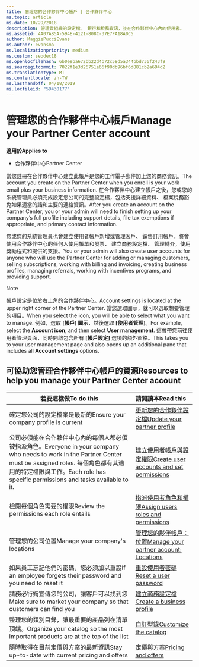 ```yaml
---
title: 管理您的合作夥伴中心帳戶 | 合作夥伴中心
ms.topic: article
ms.date: 10/29/2018
description: 管理貴組織的設定檔、 銀行和稅務資訊，並在合作夥伴中心內的使用者。
ms.assetid: 4A07A85A-594E-4121-808C-37E7FA18A0C5
author: MaggiePucciEvans
ms.author: evansma
ms.localizationpriority: medium
ms.custom: seodec18
ms.openlocfilehash: 6b0e9ba672bb22d4b72c58d5a344bbd736f243f9
ms.sourcegitcommit: 7022f1e3d26751e66f90db96bf6d881cb2a694d2
ms.translationtype: MT
ms.contentlocale: zh-TW
ms.lasthandoff: 04/18/2019
ms.locfileid: "59430177"
---
```

# <a name="manage-your-partner-center-account"></a><span data-ttu-id="c6895-103">管理您的合作夥伴中心帳戶</span><span class="sxs-lookup"><span data-stu-id="c6895-103">Manage your Partner Center account</span></span>

<span data-ttu-id="c6895-104">**適用於**</span><span class="sxs-lookup"><span data-stu-id="c6895-104">**Applies to**</span></span>

-  <span data-ttu-id="c6895-105">合作夥伴中心</span><span class="sxs-lookup"><span data-stu-id="c6895-105">Partner Center</span></span>

<span data-ttu-id="c6895-106">當您註冊在合作夥伴中心建立此帳戶是您的工作電子郵件加上您的商務資訊。</span><span class="sxs-lookup"><span data-stu-id="c6895-106">The account you create on the Partner Center when you enroll is your work email plus your business information.</span></span> <span data-ttu-id="c6895-107">在合作夥伴中心建立帳戶之後，您或您的系統管理員必須完成設定您公司的完整設定檔，包括支援詳細資料、 檔案稅務豁免如果適當的話和主要的連絡資訊。</span><span class="sxs-lookup"><span data-stu-id="c6895-107">After you create an account on the Partner Center, you or your admin will need to finish setting up your company’s full profile including support details, file tax exemptions if appropriate, and primary contact information.</span></span> 

<span data-ttu-id="c6895-108">您或您的系統管理員也會建立使用者帳戶新增或管理客戶、 銷售訂用帳戶，將會使用合作夥伴中心的任何人使用帳單和發票、 建立商務設定檔、 管理轉介，使用獎勵程式和提供的支援。</span><span class="sxs-lookup"><span data-stu-id="c6895-108">You or your admin will also create user accounts for anyone who will use the Partner Center for adding or managing customers, selling subscriptions, working with billing and invoicing, creating business profiles, managing referrals, working with incentives programs, and providing support.</span></span>

>[!NOTE]
><span data-ttu-id="c6895-109">帳戶設定是位於右上角的合作夥伴中心。</span><span class="sxs-lookup"><span data-stu-id="c6895-109">Account settings is located at the upper right corner of the Partner Center.</span></span> <span data-ttu-id="c6895-110">當您選取圖示，就可以選取想要管理的項目。</span><span class="sxs-lookup"><span data-stu-id="c6895-110">When you select the icon, you will be able to select what you want to manage.</span></span> <span data-ttu-id="c6895-111">例如，選取 **\[帳戶\] 圖示**，然後選取 **\[使用者管理\]**。</span><span class="sxs-lookup"><span data-stu-id="c6895-111">For example, select the **Account icon**, and then select **User management**.</span></span> <span data-ttu-id="c6895-112">這會帶您前往使用者管理頁面，同時開啟包含所有 **\[帳戶設定\]** 選項的額外窗格。</span><span class="sxs-lookup"><span data-stu-id="c6895-112">This takes you to your user management page and also opens up an additional pane that includes all **Account settings** options.</span></span>


## <a name="resources-to-help-you-manage-your-partner-center-account"></a><span data-ttu-id="c6895-113">可協助您管理合作夥伴中心帳戶的資源</span><span class="sxs-lookup"><span data-stu-id="c6895-113">Resources to help you manage your Partner Center account</span></span>

|<span data-ttu-id="c6895-114">**若要這樣做**</span><span class="sxs-lookup"><span data-stu-id="c6895-114">**To do this**</span></span>   |<span data-ttu-id="c6895-115">**請閱讀本**</span><span class="sxs-lookup"><span data-stu-id="c6895-115">**Read this**</span></span>   |
|-----------------------|:-----------------------|
|<span data-ttu-id="c6895-116">確定您公司的設定檔案是最新的</span><span class="sxs-lookup"><span data-stu-id="c6895-116">Ensure your company profile is current</span></span>   |[<span data-ttu-id="c6895-117">更新您的合作夥伴設定檔</span><span class="sxs-lookup"><span data-stu-id="c6895-117">Update your partner profile</span></span>](update-your-partner-profile.md)|
|<span data-ttu-id="c6895-118">公司必須能在合作夥伴中心內的每個人都必須被指派角色。</span><span class="sxs-lookup"><span data-stu-id="c6895-118">Everyone in your company who needs to work in the Partner Center must be assigned roles.</span></span> <span data-ttu-id="c6895-119">每個角色都有其適用的特定權限與工作。</span><span class="sxs-lookup"><span data-stu-id="c6895-119">Each role has specific permissions and tasks available to it.</span></span>|[<span data-ttu-id="c6895-120">建立使用者帳戶與設定權限</span><span class="sxs-lookup"><span data-stu-id="c6895-120">Create user accounts and set permissions</span></span>](create-user-accounts-and-set-permissions.md)|
|<span data-ttu-id="c6895-121">檢閱每個角色需要的權限</span><span class="sxs-lookup"><span data-stu-id="c6895-121">Review the permissions each role entails</span></span>|[<span data-ttu-id="c6895-122">指派使用者角色和權限</span><span class="sxs-lookup"><span data-stu-id="c6895-122">Assign users roles and permissions</span></span>](permissions-overview.md)
|<span data-ttu-id="c6895-123">管理您的公司位置</span><span class="sxs-lookup"><span data-stu-id="c6895-123">Manage your company's locations</span></span>|[<span data-ttu-id="c6895-124">管理您的夥伴帳戶：位置</span><span class="sxs-lookup"><span data-stu-id="c6895-124">Manage your partner account: Locations</span></span>](manage-locations.md)
|<span data-ttu-id="c6895-125">如果員工忘記他們的密碼，您必須加以重設</span><span class="sxs-lookup"><span data-stu-id="c6895-125">If an employee forgets their password and you need to reset it</span></span>  |[<span data-ttu-id="c6895-126">重設使用者密碼</span><span class="sxs-lookup"><span data-stu-id="c6895-126">Reset a user password</span></span>](reset-a-user-password.md)|
|<span data-ttu-id="c6895-127">請務必行銷宣傳您的公司，讓客戶可以找到您</span><span class="sxs-lookup"><span data-stu-id="c6895-127">Make sure to market your company so that customers can find you</span></span>   |[<span data-ttu-id="c6895-128">建立商務設定檔</span><span class="sxs-lookup"><span data-stu-id="c6895-128">Create a business profile</span></span>](create-a-marketing-profile.md)|
|<span data-ttu-id="c6895-129">整理您的類別目錄，讓最重要的產品列在清單頂端。</span><span class="sxs-lookup"><span data-stu-id="c6895-129">Organize your catalog so the most important products are at the top of the list</span></span>   |[<span data-ttu-id="c6895-130">自訂型錄</span><span class="sxs-lookup"><span data-stu-id="c6895-130">Customize the catalog</span></span>](customize-the-catalog.md)|
|<span data-ttu-id="c6895-131">隨時取得在目前定價與方案的最新資訊</span><span class="sxs-lookup"><span data-stu-id="c6895-131">Stay up-to-date with current pricing and offers</span></span>   |[<span data-ttu-id="c6895-132">定價與方案</span><span class="sxs-lookup"><span data-stu-id="c6895-132">Pricing and offers</span></span>](pricing-and-offers.md)|













 

 



